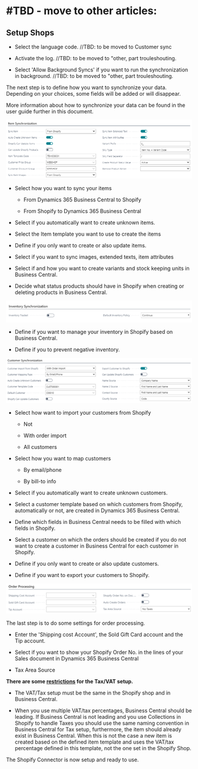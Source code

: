 ﻿---
title: 
description: 
ms.date: 03/21/2022
ms.topic: article
ms.service: dynamics365-business-central
author: edupont04
ms.author: andreipa
manager: 
---

#TBD - move to other articles:
====================



## Setup Shops


-   Select the language code.   //TBD: to be moved to Customer sync

-   Activate the log.   //TBD: to be moved to "other, part trouleshouting. 

-   Select 'Allow Background Syncs' if you want to run the synchronization in background.    //TBD: to be moved to "other, part trouleshouting. 


The next step is to define how you want to synchronize your data. Depending on your choices, some fields will be added or will disappear.

More information about how to synchronize your data can be found in the user guide further in this document.

![Graphical user interface  text  application  email Description automatically generated](media/image20.png)

-   Select how you want to sync your items

    -   From Dynamics 365 Business Central to Shopify

    -   From Shopify to Dynamics 365 Business Central

-   Select if you automatically want to create unknown items.

-   Select the Item template you want to use to create the items

-   Define if you only want to create or also update items.

-   Select if you want to sync images, extended texts, item attributes

-   Select if and how you want to create variants and stock keeping units in Business Central.

-   Decide what status products should have in Shopify when creating or deleting products in Business Central.

![](media/image21.png)

-   Define if you want to manage your inventory in Shopify based on Business Central.

-   Define if you to prevent negative inventory.

![](media/image22.png)

-   Select how want to import your customers from Shopify

    -   Not

    -   With order import

    -   All customers

-   Select how you want to map customers

    -   By email/phone

    -   By bill-to info

-   Select if you automatically want to create unknown customers.

-   Select a customer template based on which customers from Shopify, automatically or not, are created in Dynamics 365 Business Central.

-   Define which fields in Business Central needs to be filled with which fields in Shopify.

-   Select a customer on which the orders should be created if you do not want to create a customer in Business Central for each customer in Shopify.

-   Define if you only want to create or also update customers.

-   Define if you want to export your customers to Shopify.

![](media/image23.png)

The last step is to do some settings for order processing.

-   Enter the 'Shipping cost Account', the Sold Gift Card account and the Tip account.

-   Select if you want to show your Shopify Order No. in the lines of your Sales document in Dynamics 365 Business Central

-   Tax Area Source

**There are some <u>restrictions</u> for the Tax/VAT setup.**

-   The VAT/Tax setup must be the same in the Shopify shop and in Business Central.

-   When you use multiple VAT/tax percentages, Business Central should be leading. If Business Central is not leading and you use Collections in Shopify to handle Taxes you should use the same naming convention in Business Central for Tax setup, furthermore, the item should already exist in Business Central. When this is not the case a new item is created based on the defined item template and uses the VAT/tax percentage defined in this template, not the one set in the Shopify Shop.

The Shopify Connector is now setup and ready to use.


